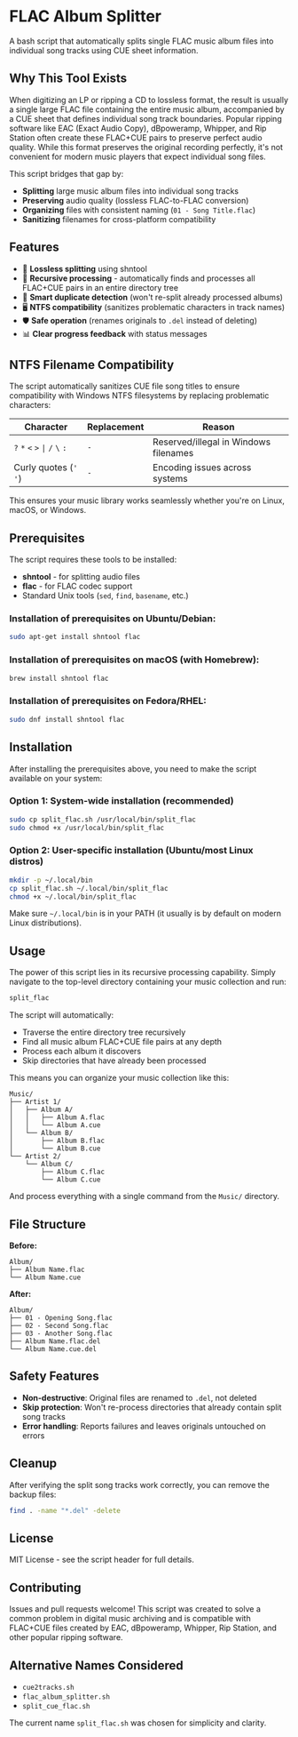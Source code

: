 # FLAC Album Splitter

A bash script that automatically splits single FLAC music album files into individual song tracks using CUE sheet information.

## Why This Tool Exists

When digitizing an LP or ripping a CD to lossless format, the result is usually a single large FLAC file containing the entire music album, accompanied by a CUE sheet that defines individual song track boundaries. Popular ripping software like EAC (Exact Audio Copy), dBpoweramp, Whipper, and Rip Station often create these FLAC+CUE pairs to preserve perfect audio quality. While this format preserves the original recording perfectly, it's not convenient for modern music players that expect individual song files.

This script bridges that gap by:
- **Splitting** large music album files into individual song tracks
- **Preserving** audio quality (lossless FLAC-to-FLAC conversion)
- **Organizing** files with consistent naming (`01 - Song Title.flac`)
- **Sanitizing** filenames for cross-platform compatibility

## Features

- 🎵 **Lossless splitting** using shntool
- 📁 **Recursive processing** - automatically finds and processes all FLAC+CUE pairs in an entire directory tree
- 🔄 **Smart duplicate detection** (won't re-split already processed albums)
- 🖥️ **NTFS compatibility** (sanitizes problematic characters in track names)
- 🛡️ **Safe operation** (renames originals to `.del` instead of deleting)
- 📊 **Clear progress feedback** with status messages

## NTFS Filename Compatibility

The script automatically sanitizes CUE file song titles to ensure compatibility with Windows NTFS filesystems by replacing problematic characters:

| Character | Replacement | Reason |
|-----------|-------------|---------|
| `?` `*` `<` `>` `\|` `/` `\` `:` | `-` | Reserved/illegal in Windows filenames |
| Curly quotes (`'` `'`) | `-` | Encoding issues across systems |

This ensures your music library works seamlessly whether you're on Linux, macOS, or Windows.

## Prerequisites

The script requires these tools to be installed:

- **shntool** - for splitting audio files
- **flac** - for FLAC codec support
- Standard Unix tools (`sed`, `find`, `basename`, etc.)

### Installation of prerequisites on Ubuntu/Debian:
```bash
sudo apt-get install shntool flac
```

### Installation of prerequisites on macOS (with Homebrew):
```bash
brew install shntool flac
```

### Installation of prerequisites on Fedora/RHEL:
```bash
sudo dnf install shntool flac
```

## Installation

After installing the prerequisites above, you need to make the script available on your system:

### Option 1: System-wide installation (recommended)
```bash
sudo cp split_flac.sh /usr/local/bin/split_flac
sudo chmod +x /usr/local/bin/split_flac
```

### Option 2: User-specific installation (Ubuntu/most Linux distros)
```bash
mkdir -p ~/.local/bin
cp split_flac.sh ~/.local/bin/split_flac
chmod +x ~/.local/bin/split_flac
```

Make sure `~/.local/bin` is in your PATH (it usually is by default on modern Linux distributions).

## Usage

The power of this script lies in its recursive processing capability. Simply navigate to the top-level directory containing your music collection and run:

```bash
split_flac
```

The script will automatically:
- Traverse the entire directory tree recursively
- Find all music album FLAC+CUE file pairs at any depth
- Process each album it discovers
- Skip directories that have already been processed

This means you can organize your music collection like this:
```
Music/
├── Artist 1/
│   ├── Album A/
│   │   ├── Album A.flac
│   │   └── Album A.cue
│   └── Album B/
│       ├── Album B.flac
│       └── Album B.cue
└── Artist 2/
    └── Album C/
        ├── Album C.flac
        └── Album C.cue
```

And process everything with a single command from the `Music/` directory.

## File Structure

**Before:**
```
Album/
├── Album Name.flac
└── Album Name.cue
```

**After:**
```
Album/
├── 01 - Opening Song.flac
├── 02 - Second Song.flac
├── 03 - Another Song.flac
├── Album Name.flac.del
└── Album Name.cue.del
```

## Safety Features

- **Non-destructive**: Original files are renamed to `.del`, not deleted
- **Skip protection**: Won't re-process directories that already contain split song tracks
- **Error handling**: Reports failures and leaves originals untouched on errors

## Cleanup

After verifying the split song tracks work correctly, you can remove the backup files:

```bash
find . -name "*.del" -delete
```

## License

MIT License - see the script header for full details.

## Contributing

Issues and pull requests welcome! This script was created to solve a common problem in digital music archiving and is compatible with FLAC+CUE files created by EAC, dBpoweramp, Whipper, Rip Station, and other popular ripping software.

## Alternative Names Considered

- `cue2tracks.sh`
- `flac_album_splitter.sh` 
- `split_cue_flac.sh`

The current name `split_flac.sh` was chosen for simplicity and clarity.

